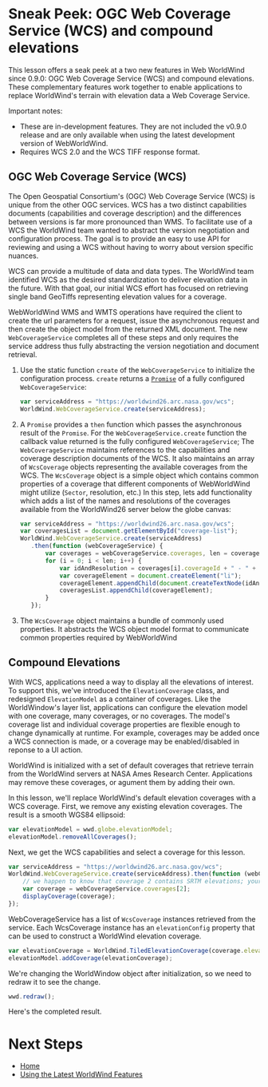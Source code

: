 <style>
    iframe {
        width: 100 vw;
        height: 700px;
    }
</style>
# Sneak Peek: OGC Web Coverage Service (WCS) and compound elevations

This lesson offers a seak peek at a two new features in Web WorldWind since 0.9.0: OGC Web Coverage Service (WCS) and compound elevations. These complementary features work together to enable applications to replace WorldWind's terrain with elevation data a Web Coverage Service. 

Important notes:
* These are in-development features. They are not included the v0.9.0 release and are only available when using the latest development version of WebWorldWind.
* Requires WCS 2.0 and the WCS TIFF response format.

## OGC Web Coverage Service (WCS)

The Open Geospatial Consortium's (OGC) Web Coverage Service (WCS) is unique from the other OGC services. WCS has a two distinct capabilities documents (capabilities and coverage description) and the differences between versions is far more pronounced than WMS. To facilitate use of a WCS the WorldWind team wanted to abstract the version negotiation and configuration process. The goal is to provide an easy to use API for reviewing and using a WCS without having to worry about version specific nuances.

WCS can provide a multitude of data and data types. The WorldWind team identified WCS as the desired standardization to deliver elevation data in the future. With that goal, our initial WCS effort has focused on retrieving single band GeoTiffs representing elevation values for a coverage.

WebWorldWind WMS and WMTS operations have required the client to create the url parameters for a request, issue the asynchronous request and then create the object model from the returned XML document. The new `WebCoverageService` completes all of these steps and only requires the service address thus fully abstracting the version negotiation and document retrieval.

1. Use the static function `create` of the `WebCoverageService` to initialize the configuration process. `create` returns a [`Promise`](https://developer.mozilla.org/en-US/docs/Web/JavaScript/Reference/Global_Objects/Promise) of a fully configured `WebCoverageService`:

    ```javascript
    var serviceAddress = "https://worldwind26.arc.nasa.gov/wcs";
    WorldWind.WebCoverageService.create(serviceAddress);
    ```
    
2. A `Promise` provides a `then` function which passes the asynchronous result of the `Promise`. For the `WebCoverageService.create` function the callback value returned is the fully configured `WebCoverageService`; The `WebCoverageService` maintains references to the capabilities and coverage description documents of the WCS. It also maintains an array of `WcsCoverage` objects representing the available coverages from the WCS. The `WcsCoverage` object is a simple object which contains common properties of a coverage that different components of WebWorldWind might utilize (`Sector`, resolution, etc.) In this step, lets add functionality which adds a list of the names and resolutions of the coverages available from the WorldWind26 server below the globe canvas:

    ```javascript
    var serviceAddress = "https://worldwind26.arc.nasa.gov/wcs";
    var coveragesList = document.getElementById("coverage-list");
    WorldWind.WebCoverageService.create(serviceAddress)
       .then(function (webCoverageService) {
           var coverages = webCoverageService.coverages, len = coverages.length, i;
           for (i = 0; i < len; i++) {
               var idAndResolution = coverages[i].coverageId + " - " + coverages[i].resolution;
               var coverageElement = document.createElement("li");
               coverageElement.appendChild(document.createTextNode(idAndResolution));
               coveragesList.appendChild(coverageElement);
           }
       });
    ```

3. The `WcsCoverage` object maintains a bundle of commonly used properties. It abstracts the WCS object model format to communicate common properties required by WebWorldWind

## Compound Elevations

With WCS, applications need a way to display all the elevations of interest. To support this, we've introduced the `ElevationCoverage` class, and redesigned `ElevationModel` as a container of coverages. Like the WorldWindow's layer list, applications can configure the elevation model with one coverage, many coverages, or no coverages. The model's coverage list and individual coverage properties are flexible enough to change dynamically at runtime. For example, coverages may be added once a WCS connection is made, or a coverage may be enabled/disabled in reponse to a UI action.

WorldWind is initialized with a set of default coverages that retrieve terrain from the WorldWind servers at NASA Ames Research Center. Applications may remove these coverages, or agument them by adding their own.

In this lesson, we'll replace WorldWind's default elevation coverages with a WCS coverage. First, we remove any existing elevation coverages. The result is a smooth WGS84 ellipsoid:

```javascript
var elevationModel = wwd.globe.elevationModel;
elevationModel.removeAllCoverages();
```

Next, we get the WCS capabilities and select a coverage for this lesson.

```javascript
var serviceAddress = "https://worldwind26.arc.nasa.gov/wcs";
WorldWind.WebCoverageService.create(serviceAddress).then(function (webCoverageService) {
    // we happen to know that coverage 2 contains SRTM elevations; your application will likely look for a specific coverage by name, or let the user choose the coverage
    var coverage = webCoverageService.coverages[2];
    displayCoverage(coverage);
});
```

WebCoverageService has a list of `WcsCoverage` instances retrieved from the service. Each WcsCoverage instance has an `elevationConfig` property that can be used to construct a WorldWind elevation coverage.

```javascript
var elevationCoverage = WorldWind.TiledElevationCoverage(coverage.elevationConfig);
elevationModel.addCoverage(elevationCoverage);
```

We're changing the WorldWindow object after initialization, so we need to redraw it to see the change.

```javascript
wwd.redraw();
```

Here's the completed result.

<script async src="//jsfiddle.net/pdavidc/cexmpd1y/embed/"></script>

# Next Steps
    
* [Home](../../)
* [Using the Latest WorldWind Features](latest-features.html)
